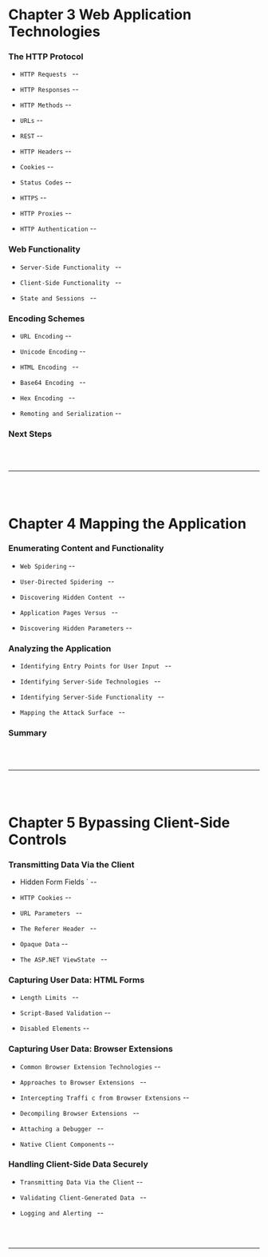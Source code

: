 # Chapter 3 Web Application Technologies

### The HTTP Protocol 

- `HTTP Requests ` --

- `HTTP Responses` --

- `HTTP Methods` --

- `URLs` --

- `REST` --

- `HTTP Headers` --

- `Cookies` --

- `Status Codes` --

- `HTTPS` --

- `HTTP Proxies` --

- `HTTP Authentication` --

### Web Functionality 

- `Server-Side Functionality ` --

- `Client-Side Functionality ` --

- `State and Sessions ` --

### Encoding Schemes 

- `URL Encoding` --

- `Unicode Encoding` --

- `HTML Encoding ` --

- `Base64 Encoding ` --

- `Hex Encoding ` --

- `Remoting and Serialization` --

### Next Steps 

<br>
<br>

---

<br>
<br>

# Chapter 4 Mapping the Application 

### Enumerating Content and Functionality 

- `Web Spidering` --

- `User-Directed Spidering ` --

- `Discovering Hidden Content ` --

- `Application Pages Versus ` --

- `Discovering Hidden Parameters` --

### Analyzing the Application

- `Identifying Entry Points for User Input ` --

- `Identifying Server-Side Technologies ` --

- `Identifying Server-Side Functionality ` --

- `Mapping the Attack Surface ` --

### Summary

<br>
<br>

---

<br>
<br>

# Chapter 5 Bypassing Client-Side Controls 

### Transmitting Data Via the Client

- Hidden Form Fields ` --

- `HTTP Cookies` --

- `URL Parameters ` --

- `The Referer Header ` --

- `Opaque Data` --

- `The ASP.NET ViewState ` --

### Capturing User Data: HTML Forms 

- `Length Limits ` --

- `Script-Based Validation` --

- `Disabled Elements` --
 
### Capturing User Data: Browser Extensions 

- `Common Browser Extension Technologies` --

- `Approaches to Browser Extensions ` --

- `Intercepting Traffi c from Browser Extensions` --

- `Decompiling Browser Extensions ` --

- `Attaching a Debugger ` --

- `Native Client Components` --

### Handling Client-Side Data Securely 

- `Transmitting Data Via the Client` --

- `Validating Client-Generated Data ` --

- `Logging and Alerting ` --

<br>
<br>

---

<br>
<br>


